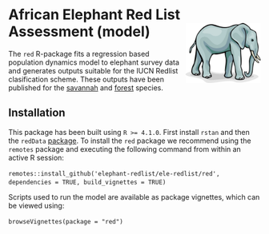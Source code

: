 African Elephant Red List Assessment (model)  <img src='african-elephant.jpg' align="right" height="120" />
============================================

The `red` R-package fits a regression based population dynamics model to elephant survey data and generates outputs suitable for the IUCN Redlist clasification scheme. These outputs have been published for the [savannah](https://www.iucnredlist.org/species/181008073/204401095) and [forest](https://www.iucnredlist.org/species/181007989/204404464) species.

## Installation
This package has been built using `R >= 4.1.0`. First install `rstan` and then the `redData` [package](https://github.com/elephant-redlist/ele-redlist/redData). To install the `red` package we recommend using the `remotes` package and executing the following command from within an active R session:

`remotes::install_github('elephant-redlist/ele-redlist/red', dependencies = TRUE, build_vignettes = TRUE)`

Scripts used to run the model are available as package vignettes, which can be viewed using:

`browseVignettes(package = "red")`
